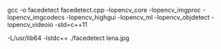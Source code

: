 
gcc -o facedetect facedetect.cpp -lopencv_core -lopencv_imgproc -lopencv_imgcodecs -lopencv_highgui -lopencv_ml -lopencv_objdetect -lopencv_videoio  -std=c++11

-L/usr/lib64 -lstdc++
./facedetect lena.jpg
